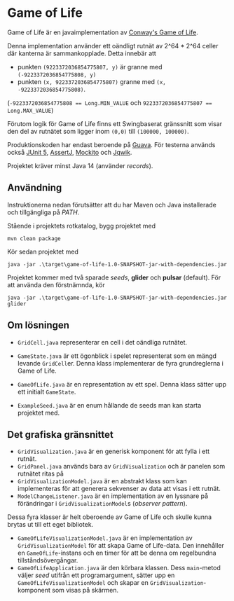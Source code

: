 # Game of Life 

Game of Life är en javaimplementation av 
[Conway's Game of Life](https://en.wikipedia.org/wiki/Conway%27s_Game_of_Life). 

Denna implementation använder ett oändligt rutnät av 2^64 * 2^64 celler där kanterna är sammankopplade. 
Detta innebär att

- punkten `(9223372036854775807, y)` är granne med `(-9223372036854775808, y)` 
- punkten `(x, 9223372036854775807)` granne med `(x, -9223372036854775808)`. 

(`-9223372036854775808 == Long.MIN_VALUE` och `9223372036854775807 == Long.MAX_VALUE`)

Förutom logik för Game of Life finns ett Swingbaserat gränssnitt som visar den del av rutnätet som ligger inom 
`(0,0)` till `(100000, 100000)`. 

Produktionskoden har endast beroende på [Guava](https://github.com/google/guava). För testerna används också 
 [JUnit 5](https://junit.org/junit5/), [AssertJ](https://assertj.github.io/doc/), 
[Mockito](https://site.mockito.org/) och [Jqwik](https://jqwik.net/).

Projektet kräver minst Java 14 (använder *records*).

## Användning 

Instruktionerna nedan förutsätter att du har Maven och Java installerade och tillgängliga på *PATH*. 

Stående i projektets rotkatalog, bygg projektet med

```
mvn clean package 
```

Kör sedan projektet med 

```
java -jar .\target\game-of-life-1.0-SNAPSHOT-jar-with-dependencies.jar
```

Projektet kommer med två sparade *seeds*, **glider** och **pulsar** (default). För att använda den förstnämnda, kör 

```
java -jar .\target\game-of-life-1.0-SNAPSHOT-jar-with-dependencies.jar glider
```

## Om lösningen 

- `GridCell.java` representerar en cell i det oändliga rutnätet. 

- `GameState.java` är ett ögonblick i spelet representerat som en mängd levande `GridCell`er. 
Denna klass implementerar de fyra grundreglerna i Game of Life. 

- `GameOfLife.java` är en representation av ett spel. Denna klass sätter 
upp ett initialt `GameState`.

- `ExampleSeed.java` är en enum hållande de seeds man kan starta projektet med. 

## Det grafiska gränsnittet 

- `GridVisualization.java` är en generisk komponent för att fylla i ett rutnät. 
- `GridPanel.java` används bara av `GridVisualization` och är panelen som rutnätet ritas på 
- `GridVisualizationModel.java` är en abstrakt klass som kan implementeras för att generera sekvenser av data att visas i ett rutnät. 
- `ModelChangeListener.java` är en implementation av en lyssnare på förändringar i `GridVisualizationModel`s (*observer pattern*). 

Dessa fyra klasser är helt oberoende av Game of Life och skulle kunna brytas ut till ett eget bibliotek. 

- `GameOfLifeVisualizationModel.java` är en implementation av `GridVisualizationModel` för att skapa Game of Life-data. Den innehåller en `GameOfLife`-instans och en timer för att be denna om regelbundna tillståndsövergångar. 
- `GameOfLifeApplication.java` är den körbara klassen. Dess `main`-metod väljer *seed* utifrån ett programargument, sätter upp en `GameOfLifeVisualizationModel` och skapar en `GridVisualization`-komponent som visas på skärmen.  





